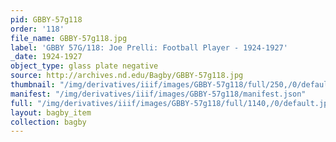 ```yaml
---
pid: GBBY-57g118
order: '118'
file_name: GBBY-57g118.jpg
label: 'GBBY 57G/118: Joe Prelli: Football Player - 1924-1927'
_date: 1924-1927
object_type: glass plate negative
source: http://archives.nd.edu/Bagby/GBBY-57g118.jpg
thumbnail: "/img/derivatives/iiif/images/GBBY-57g118/full/250,/0/default.jpg"
manifest: "/img/derivatives/iiif/images/GBBY-57g118/manifest.json"
full: "/img/derivatives/iiif/images/GBBY-57g118/full/1140,/0/default.jpg"
layout: bagby_item
collection: bagby
---
```

